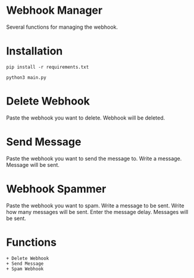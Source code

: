 # Webhook Manager
Several functions for managing the webhook.

# Installation

`pip install -r requirements.txt`

`python3 main.py`

# Delete Webhook

Paste the webhook you want to delete.
Webhook will be deleted.

# Send Message

Paste the webhook you want to send the message to.
Write a message.
Message will be sent.

# Webhook Spammer

Paste the webhook you want to spam.
Write a message to be sent.
Write how many messages will be sent.
Enter the message delay.
Messages will be sent.


# **Functions**

```
+ Delete Webhook
+ Send Message
+ Spam Webhook
```
